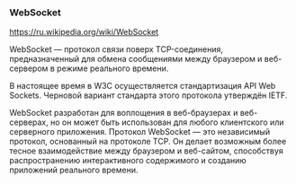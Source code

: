 ﻿### WebSocket

https://ru.wikipedia.org/wiki/WebSocket

WebSocket — протокол связи поверх TCP-соединения, предназначенный для обмена сообщениями между браузером и веб-сервером в режиме реального времени.

В настоящее время в W3C осуществляется стандартизация API Web Sockets. Черновой вариант стандарта этого протокола утверждён IETF.

WebSocket разработан для воплощения в веб-браузерах и веб-серверах, но он может быть использован для любого клиентского или серверного приложения. Протокол WebSocket — это независимый протокол, основанный на протоколе TCP. Он делает возможным более тесное взаимодействие между браузером и веб-сайтом, способствуя распространению интерактивного содержимого и созданию приложений реального времени.


